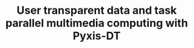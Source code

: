 ---
authors: T. van Kessel, B. van Werkhoven, N. Drost, J. Maassen, H.E. Bal, F.J. Seinstra
title: "User transparent data and task parallel multimedia computing with Pyxis-DT"
journal: "Future Generation Computer Systems"
year: 2013
---
